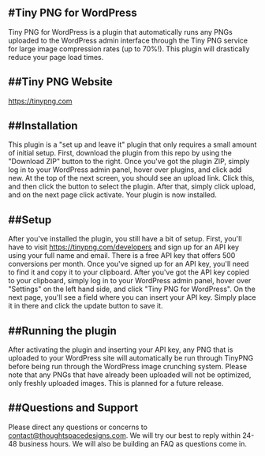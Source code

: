 #Tiny PNG for WordPress
---------------------------

Tiny PNG for WordPress is a plugin that automatically runs any PNGs uploaded to the WordPress admin interface through the Tiny PNG service for large image compression rates (up to 70%!). This plugin will drastically reduce your page load times.

##Tiny PNG Website
--------------------------

https://tinypng.com

##Installation
--------------------------

This plugin is a "set up and leave it" plugin that only requires a small amount of initial setup. First, download the plugin from this repo by using the "Download ZIP" button to the right. Once you've got the plugin ZIP, simply log in to your WordPress admin panel, hover over plugins, and click add new. At the top of the next screen, you should see an upload link. Click this, and then click the button to select the plugin. After that, simply click upload, and on the next page click activate. Your plugin is now installed.

##Setup
-------------------------

After you've installed the plugin, you still have a bit of setup. First, you'll have to visit https://tinypng.com/developers and sign up for an API key using your full name and email. There is a free API key that offers 500 conversions per month. Once you've signed up for an API key, you'll need to find it and copy it to your clipboard.
After you've got the API key copied to your clipboard, simply log in to your WordPress admin panel, hover over "Settings" on the left hand side, and click "Tiny PNG for WordPress". On the next page, you'll see a field where you can insert your API key. Simply place it in there and click the update button to save it.

##Running the plugin
------------------------

After activating the plugin and inserting your API key, any PNG that is uploaded to your WordPress site will automatically be run through TinyPNG before being run through the WordPress image crunching system. Please note that any PNGs that have already been uploaded will not be optimized, only freshly uploaded images. This is planned for a future release.

##Questions and Support
------------------------

Please direct any questions or concerns to contact@thoughtspacedesigns.com. We will try our best to reply within 24-48 business hours. We will also be building an FAQ as questions come in.
